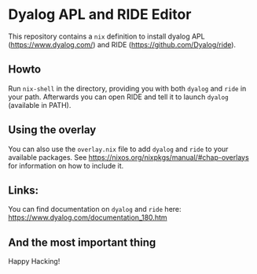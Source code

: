 # Dyalog APL and RIDE Editor

This repository contains a `nix` definition to install dyalog APL
(https://www.dyalog.com/) and RIDE (https://github.com/Dyalog/ride).

## Howto

Run `nix-shell` in the directory, providing you with both `dyalog` and
`ride` in your path.  Afterwards you can open RIDE and tell it to
launch `dyalog` (available in PATH).

## Using the overlay

You can also use the `overlay.nix` file to add `dyalog` and `ride` to
your available packages.  See
https://nixos.org/nixpkgs/manual/#chap-overlays for information on how
to include it.

## Links:

You can find documentation on `dyalog` and `ride` here: https://www.dyalog.com/documentation_180.htm

## And the most important thing

Happy Hacking!
